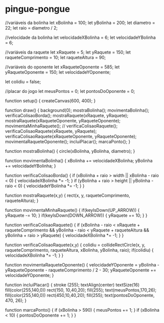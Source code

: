 # pingue-pongue
//variáveis da bolinha
let xBolinha = 100;
let yBolinha = 200;
let diametro = 22;
let raio = diametro / 2;

//velocidade da bolinha
let velocidadeXBolinha = 6;
let velocidadeYBolinha = 6;

//variáveis da raquete
let xRaquete = 5;
let yRaquete = 150;
let raqueteComprimento = 10;
let raqueteAltura = 90;

//variáveis do oponente
let xRaqueteOponente = 585;
let yRaqueteOponente = 150;
let velocidadeYOponente;

let colidiu = false;

//placar do jogo
let meusPontos = 0;
let pontosDoOponente = 0;

function setup() {
  createCanvas(600, 400);
}

function draw() {
  background(0);
  mostraBolinha();
  movimentaBolinha();
  verificaColisaoBorda();
  mostraRaquete(xRaquete, yRaquete);
  mostraRaquete(xRaqueteOponente, yRaqueteOponente);
  movimentaMinhaRaquete();
  // verificaColisaoRaquete();
  verificaColisaoRaquete(xRaquete, yRaquete);
  verificaColisaoRaquete(xRaqueteOponente, yRaqueteOponente);
  movimentaRaqueteOponente();
  incluiPlacar();
  marcaPonto();
}

function mostraBolinha() {
  circle(xBolinha, yBolinha, diametro);
}

function movimentaBolinha() {
  xBolinha += velocidadeXBolinha;
  yBolinha += velocidadeYBolinha;
}

function verificaColisaoBorda() {
  if (xBolinha + raio > width || xBolinha - raio < 0) {
    velocidadeXBolinha *= -1;
  }
  if (yBolinha + raio > height || yBolinha - raio < 0) {
    velocidadeYBolinha *= -1;
  }
}

function mostraRaquete(x,y) {
  rect(x, y, raqueteComprimento, raqueteAltura);
}

function movimentaMinhaRaquete() {
  if(keyIsDown(UP_ARROW)) {
    yRaquete -= 10;
  }
  if(keyIsDown(DOWN_ARROW)) {
    yRaquete += 10;
  }
}

function verificaColisaoRaquete() {
  if (xBolinha - raio < xRaquete + raqueteComprimento && yBolinha - raio < yRaquete + raqueteAltura && yBolinha + raio > yRaquete) {
    velocidadeXBolinha *= -1;
  }
}

function verificaColisaoRaquete(x,y) {
  colidiu = collideRectCircle(x, y, raqueteComprimento, raqueteAltura, xBolinha, yBolinha, raio);
  if(colidiu) {
    velocidadeXBolinha *= -1;
  }
}

function movimentaRaqueteOponente() {
  velocidadeYOponente = yBolinha - yRaqueteOponente - raqueteComprimento / 2 - 30;
  yRaqueteOponente += velocidadeYOponente;
}

function incluiPlacar() {
  stroke (255);
  textAlign(center)
  textSize(16)
  fill(color(255,140,0))
  rect(150, 10,40,20);
  fill(255);
  text(meusPontos,170,26);
  fill(color(255,140,0))
  rect(450,10,40,20);
  fill(255);
  text(pontosDoOponente, 470, 26);
}

function marcaPonto() {
  if (xBolinha > 590) {
    meusPontos += 1;
  }
  if (xBolinha < 10) {
    pontosDoOponente += 1;
  }
}
